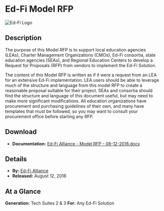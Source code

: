 # Ed-Fi Model RFP

![Ed-Fi Logo](https://edfidocs.blob.core.windows.net/$web/img/edfi-exchange/guides/ed-fi-image.png)

## Description

The purpose of this Model RFP is to support local education agencies (LEAs), Charter Management Organizations (CMOs), Ed-Fi consortia, state education agencies (SEAs), and Regional Education Centers to develop a Request for Proposals (RFP) from vendors to implement the Ed-Fi Solution.

The content of this Model RFP is written as if it were a request from an LEA for an extensive Ed-Fi implementation. LEA users should be able to leverage much of the structure and language from this model RFP to create a reasonable proposal suitable for their project. SEAs and consortia should find the structure and language of this document useful, but may need to make more significant modifications. All education organizations have procurement and purchasing guidelines of their own, and many have templates that must be followed, so you may want to consult your procurement office before starting any RFP.

## Download

* **Documentation:** [Ed-Fi Alliance - Model RFP - 08-12-2016.docx](https://edfidocs.blob.core.windows.net/$web/assets/getting-started/edfi-exchange/guides/Ed-Fi%20Alliance%20-%20Model%20RFP%20-%2008-12-2016.docx)

## Details

* **By:** [Ed-Fi Alliance](https://www.ed-fi.org)
* **Released:** August 12, 2016

## **At a Glance**

**Generation:** Tech Suites 2 & 3
**For:** Any Ed-Fi Solution
